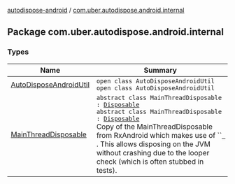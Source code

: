 [autodispose-android](../index.md) / [com.uber.autodispose.android.internal](./index.md)

## Package com.uber.autodispose.android.internal

### Types

| Name | Summary |
|---|---|
| [AutoDisposeAndroidUtil](-auto-dispose-android-util/index.md) | `open class AutoDisposeAndroidUtil`<br>`open class AutoDisposeAndroidUtil` |
| [MainThreadDisposable](-main-thread-disposable/index.md) | `abstract class MainThreadDisposable : `[`Disposable`](http://reactivex.io/RxJava/2.x/javadoc/io/reactivex/disposables/Disposable.html)<br>`abstract class MainThreadDisposable : `[`Disposable`](http://reactivex.io/RxJava/2.x/javadoc/io/reactivex/disposables/Disposable.html)<br>Copy of the MainThreadDisposable from RxAndroid which makes use of ``[` `](-auto-dispose-android-util/is-main-thread.md). This allows disposing on the JVM without crashing due to the looper check (which is often stubbed in tests). |
